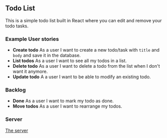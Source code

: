 ## Todo List

This is a simple todo list built in React where you can edit and remove your todo tasks.

### Example User stories

- **Create todo** As a user I want to create a new todo/task with `title` and `body` and save it in the database.
- **List todos** As a user I want to see all my todos in a list.
- **Delete todo** As a user I want to delete a todo from the list when I don't want it anymore.
- **Update todo** A a user I want to be able to modify an existing todo.

### Backlog

- **Done** As a user I want to mark my todo as done.
- **Move todos** As a user I want to rearrange my todos.

### Server

[The server](https://github.com/ansolantz/challenge-todo-api) 



### 


